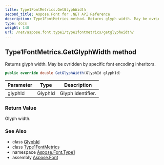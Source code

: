 ```yaml
---
title: Type1FontMetrics.GetGlyphWidth
second_title: Aspose.Font for .NET API Reference
description: Type1FontMetrics method. Returns glyph width. May be ovridden by specific font encoding inheritors
type: docs
weight: 140
url: /net/aspose.font.type1/type1fontmetrics/getglyphwidth/
---
```

## Type1FontMetrics.GetGlyphWidth method

Returns glyph width. May be ovridden by specific font encoding inheritors.

```csharp
public override double GetGlyphWidth(GlyphId glyphId)
```

| Parameter | Type | Description |
| --- | --- | --- |
| glyphId | GlyphId | Glyph identifier. |

### Return Value

Glyph width.

### See Also

* class [GlyphId](../../../aspose.font.glyphs/glyphid/)
* class [Type1FontMetrics](../)
* namespace [Aspose.Font.Type1](../../type1fontmetrics/)
* assembly [Aspose.Font](../../../)


